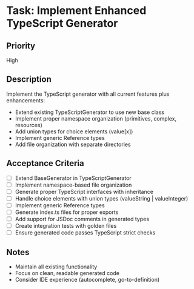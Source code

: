 # Task: Implement Enhanced TypeScript Generator

## Priority
High

## Description
Implement the TypeScript generator with all current features plus enhancements:
- Extend existing TypeScriptGenerator to use new base class
- Implement proper namespace organization (primitives, complex, resources)
- Add union types for choice elements (value[x])
- Implement generic Reference<T> types
- Add file organization with separate directories

## Acceptance Criteria
- [ ] Extend BaseGenerator in TypeScriptGenerator
- [ ] Implement namespace-based file organization
- [ ] Generate proper TypeScript interfaces with inheritance
- [ ] Handle choice elements with union types (valueString | valueInteger)
- [ ] Implement generic Reference<T> types
- [ ] Generate index.ts files for proper exports
- [ ] Add support for JSDoc comments in generated types
- [ ] Create integration tests with golden files
- [ ] Ensure generated code passes TypeScript strict checks

## Notes
- Maintain all existing functionality
- Focus on clean, readable generated code
- Consider IDE experience (autocomplete, go-to-definition)